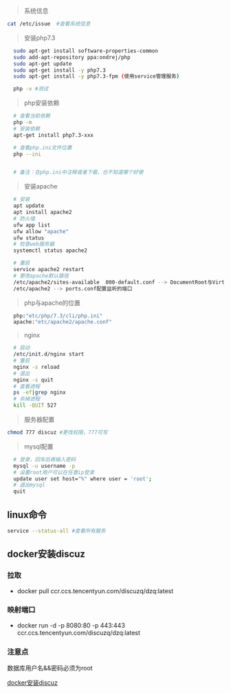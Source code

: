 > 系统信息
```bash
cat /etc/issue  #查看系统信息
```




> 安装php7.3
```bash
  sudo apt-get install software-properties-common
  sudo add-apt-repository ppa:ondrej/php
  sudo apt-get update
  sudo apt-get install -y php7.3
  sudo apt-get install -y php7.3-fpm (使用service管理服务)

  php -v #测试
```

> php安装依赖
```bash
  # 查看当前依赖
  php -m
  # 安装依赖
  apt-get install php7.3-xxx

  # 查看php.ini文件位置
  php --ini


  # 备注：在php.ini中注释或者下载，也不知道哪个好使
```


> 安装apache
```bash
  # 安装
  apt update
  apt install apache2
  # 防火墙
  ufw app list
  ufw allow "apache"
  ufw status
  # 检查web服务器
  systemctl status apache2

  # 重启
  service apache2 restart
  # 更改apache默认路径
  /etc/apache2/sites-available  000-default.conf --> DocumentRoot与VirtualHost
  /etc/apache2 --> ports.conf配置监听的端口
```




> php与apache的位置
```bash
  php:"etc/php/7.3/cli/php.ini"
  apache:"etc/apache2/apache.conf"
```



> nginx
```bash
  # 启动
  /etc/init.d/nginx start
  # 重启
  nginx -s reload
  # 退出
  nginx -s quit
  # 查看进程
  ps -ef|grep nginx
  # 杀掉进程
  kill -QUIT 527
```


> 服务器配置
```bash
chmod 777 discuz #更改权限，777可写
```





> mysql配置
```bash
  # 登录，回车后再输入密码
  mysql -u username -p
  # 设置root用户可以在任意ip登录
  update user set host="%" where user = 'root';
  # 退出mysql
  quit
```



## linux命令
```bash
service --status-all #查看所有服务

```



## docker安装discuz
### 拉取
+ docker pull ccr.ccs.tencentyun.com/discuzq/dzq:latest
### 映射端口
+ docker run -d -p 8080:80 -p 443:443 ccr.ccs.tencentyun.com/discuzq/dzq:latest
### 注意点
数据库用户名&&密码必须为root

[docker安装discuz](https://www.cnblogs.com/weblm/p/15002058.html)